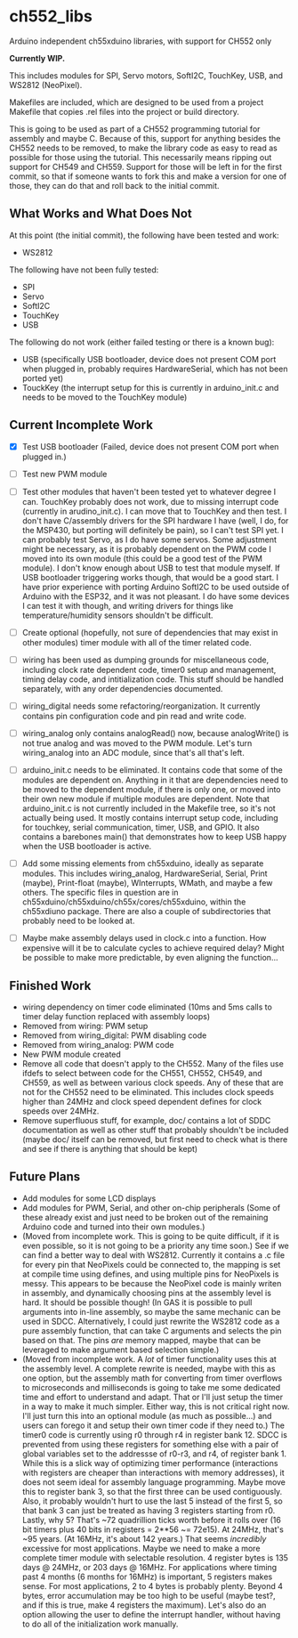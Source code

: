 # ch552_libs
Arduino independent ch55xduino libraries, with support for CH552 only

**Currently WIP.**

This includes modules for SPI, Servo motors, SoftI2C, TouchKey, USB, and WS2812 (NeoPixel).

Makefiles are included, which are designed to be used from a project Makefile that copies .rel files into the project or build directory.

This is going to be used as part of a CH552 programming tutorial for assembly and maybe C.  Because of this, support for anything besides the CH552 needs to be removed, to make the library code as easy to read as possible for those using the tutorial.  This necessarily means ripping out support for CH549 and CH559.  Support for those will be left in for the first commit, so that if someone wants to fork this and make a version for one of those, they can do that and roll back to the initial commit.

## What Works and What Does Not

At this point (the initial commit), the following have been tested and work:
- WS2812

The following have not been fully tested:
- SPI
- Servo
- SoftI2C
- TouchKey
- USB

The following do not work (either failed testing or there is a known bug):
- USB (specifically USB bootloader, device does not present COM port when plugged in, probably requires HardwareSerial, which has not been ported yet)
- TouckKey (the interrupt setup for this is currently in arduino_init.c and needs to be moved to the TouchKey module)


## Current Incomplete Work
- [X] Test USB bootloader (Failed, device does not present COM port when plugged in.)
- [ ] Test new PWM module
- [ ] Test other modules that haven't been tested yet to whatever degree I can.  TouchKey probably does not work, due to missing interrupt code (currently in arudino_init.c).  I can move that to TouchKey and then test.  I don't have C/assembly drivers for the SPI hardware I have (well, I do, for the MSP430, but porting will definitely be pain), so I can't test SPI yet.  I can probably test Servo, as I do have some servos.  Some adjustment might be necessary, as it is probably dependent on the PWM code I moved into its own module (this could be a good test of the PWM module).  I don't know enough about USB to test that module myself.  If USB bootloader triggering works though, that would be a good start.  I have prior experience with porting Arduino SoftI2C to be used outside of Arduino with the ESP32, and it was not pleasant.  I do have some devices I can test it with though, and writing drivers for things like temperature/humidity sensors shouldn't be difficult.
- [ ] Create optional (hopefully, not sure of dependencies that may exist in other modules) timer module with all of the timer related code.
- [ ] wiring has been used as dumping grounds for miscellaneous code, including clock rate dependent code, timer0 setup and management, timing delay code, and intitialization code.  This stuff should be handled separately, with any order dependencies documented.
- [ ] wiring_digital needs some refactoring/reorganization.  It currently contains pin configuration code and pin read and write code.
- [ ] wiring_analog only contains analogRead() now, because analogWrite() is not true analog and was moved to the PWM module.  Let's turn wiring_analog into an ADC module, since that's all that's left.
- [ ] arduino_init.c needs to be eliminated.  It contains code that some of the modules are dependent on.  Anything in it that are dependencies need to be moved to the dependent module, if there is only one, or moved into their own new module if multiple modules are dependent.  Note that arduino_init.c is not currently included in the Makefile tree, so it's not actually being used.  It mostly contains interrupt setup code, including for touchkey, serial communication, timer, USB, and GPIO.  It also contains a barebones main() that demonstrates how to keep USB happy when the USB bootloader is active.
- [ ] Add some missing elements from ch55xduino, ideally as separate modules.  This includes wiring_analog, HardwareSerial, Serial, Print (maybe), Print-float (maybe), WInterrupts, WMath, and maybe a few others.  The specific files in question are in ch55xduino/ch55xduino/ch55x/cores/ch55xduino, within the ch55xdiuno package.  There are also a couple of subdirectories that probably need to be looked at.
- [ ] Maybe make assembly delays used in clock.c into a function.  How expensive will it be to calculate cycles to achieve required delay?  Might be possible to make more predictable, by even aligning the function...


## Finished Work
- wiring dependency on timer code eliminated (10ms and 5ms calls to timer delay function replaced with assembly loops)
- Removed from wiring: PWM setup
- Removed from wiring_digital: PWM disabling code
- Removed from wiring_analog: PWM code
- New PWM module created
- Remove all code that doesn't apply to the CH552.  Many of the files use ifdefs to select between code for the CH551, CH552, CH549, and CH559, as well as between various clock speeds.  Any of these that are not for the CH552 need to be eliminated.  This includes clock speeds higher than 24MHz and clock speed dependent defines for clock speeds over 24MHz.
- Remove superfluous stuff, for example, doc/ contains a lot of SDDC documentation as well as other stuff that probably shouldn't be included (maybe doc/ itself can be removed, but first need to check what is there and see if there is anything that should be kept)


## Future Plans
- Add modules for some LCD displays
- Add modules for PWM, Serial, and other on-chip peripherals (Some of these already exist and just need to be broken out of the remaining Arduino code and turned into their own modules.)
- (Moved from incomplete work.  This is going to be quite difficult, if it is even possible, so it is not going to be a priority any time soon.) See if we can find a better way to deal with WS2812.  Currently it contains a .c file for every pin that NeoPixels could be connected to, the mapping is set at compile time using defines, and using multiple pins for NeoPixels is messy.  This appears to be because the NeoPixel code is mainly writen in assembly, and dynamically choosing pins at the assembly level is hard.  It should be possible though!  (In GAS it is possible to pull arguments into in-line assembly, so maybe the same mechanic can be used in SDCC.  Alternatively, I could just rewrite the WS2812 code as a pure assembly function, that can take C arguments and selects the pin based on that.  The pins _are_ memory mapped, maybe that can be leveraged to make argument based selection simple.)
- (Moved from incomplete work.  A _lot_ of timer functionality uses this at the assembly level.  A complete rewrite is needed, maybe with this as one option, but the assembly math for converting from timer overflows to microseconds and milliseconds is going to take me some dedicated time and effort to understand and adapt.  That or I'll just setup the timer in a way to make it much simpler.  Either way, this is not critical right now.  I'll just turn this into an optional module (as much as possible...) and users can forego it and setup their own timer code if they need to.) The timer0 code is currently using r0 through r4 in register bank 12.  SDCC is prevented from using these registers for something else with a pair of global variables set to the addressse of r0-r3, and r4, of register bank 1.  While this is a slick way of optimizing timer performance (interactions with registers are cheaper than interactions with memory addresses), it does not seem ideal for assembly language programming.  Maybe move this to register bank 3, so that the first three can be used contiguously.  Also, it probably wouldn't hurt to use the last 5 instead of the first 5, so that bank 3 can just be treated as having 3 registers starting from r0.  Lastly, why 5?  That's ~72 quadrillion ticks worth before it rolls over (16 bit timers plus 40 bits in registers = 2**56 ~= 72e15).  At 24MHz, that's ~95 years.  (At 16MHz, it's about 142 years.)  That seems _incredibly_ excessive for most applications.  Maybe we need to make a more complete timer module with selectable resolution.  4 register bytes is 135 days @ 24MHz, or 203 days @ 16MHz.  For applications where timing past 4 months (6 months for 16MHz) is important, 5 registers makes sense.  For most applications, 2 to 4 bytes is probably plenty.  Beyond 4 bytes, error accumulation may be too high to be useful (maybe test?, and if this is true, make 4 registers the maximum).  Let's also do an option allowing the user to define the interrupt handler, without having to do all of the initialization work manually.
